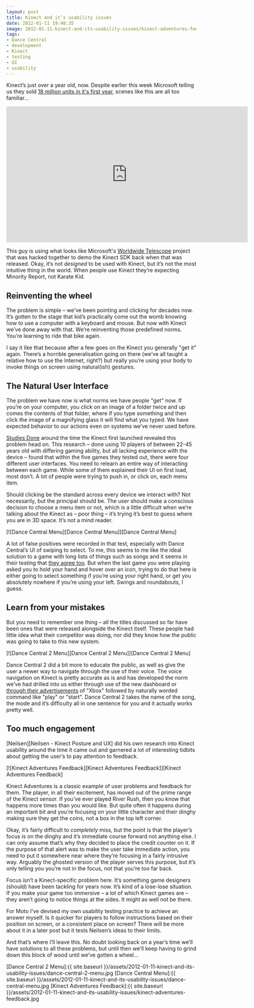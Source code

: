 ```yaml
---
layout: post
title: Kinect and it’s usability issues
date: 2012-01-11 19:48:35
image: 2012-01-11-kinect-and-its-usability-issues/kinect-adventures-feedback.jpg
tags:
- Dance Central
- development
- Kinect
- testing
- UI
- usability
---
```

Kinect’s just over a year old, now. Despite earlier this week Microsoft telling us they sold [18 million units in it's first year][Kinect - 18 Million Units], scenes like this are all too familiar...

<iframe width="640" height="360" src="https://www.youtube.com/embed/_qvMHAvu-yc?rel=0" frameborder="0" allowfullscreen></iframe>

This guy is using what looks like Microsoft's [Worldwide Telescope][Worldwide Telescope] project that was hacked together to demo the Kinect SDK back when that was released. Okay, it’s not *designed* to be used with Kinect, but it’s not the most intuitive thing in the world. When people use Kinect they’re expecting Minority Report, not Karate Kid.

## Reinventing the wheel

The problem is simple – we’ve been pointing and clicking for decades now. It’s gotten to the stage that kid’s practically come out the womb knowing how to use a computer with a keyboard and mouse. But now with Kinect we’ve done away with that. We’re reinventing those predefined norms. You’re learning to ride that bike again.

I say it like that because after a few goes on the Kinect you generally "get it" again. There’s a horrible generalisation going on there (we’ve all taught a relative how to use the Internet, right?) but really you’re using your body to invoke things on screen using natural(ish) gestures.

## The Natural User Interface

The problem we have now is what norms we have people "get" now. If you’re on your computer, you click on an image of a folder twice and up comes the contents of that folder, where if you type something and then click the image of a magnifying glass it will find what you typed. We have expected behavior to our actions even on systems we’ve never used before.

[Studies Done][Kinect Controller Usability Test] around the time the Kinect first launched revealed this problem head on. This research – done using 10 players of between 22-45 years old with differing gaming ability, but all lacking experience with the device – found that within the five games they tested out, there were four different user interfaces. You need to relearn an entire way of interacting between each game. While some of them explained their UI on first load, most don’t. A lot of people were trying to push in, or click on, each menu item.

Should clicking be the standard across every device we interact with? Not necessarily, but the principal should be. The user should make a conscious decision to choose a menu item or not, which is a little difficult when we’re talking about the Kinect as – poor thing – it’s trying it’s best to guess where you are in 3D space. It’s not a mind reader.

[![Dance Central Menu][Dance Central Menu]][Dance Central Menu]

A lot of false positives were recorded in that test, especially with Dance Central’s UI of swiping to select. To me, this seems to me like the ideal solution to a game with long lists of things such as songs and it seems in their testing that [they agree too][Dance Central UI Video]. But when the last game you were playing asked you to hold your hand and hover over an icon, trying to do that here is either going to select something if you’re using your right hand, or get you absolutely nowhere if you’re using your left. Swings and roundabouts, I guess.

## Learn from your mistakes

But you need to remember one thing – all the titles discussed so far have been ones that were released alongside the Kinect itself. These people had little idea what their competitor was doing, nor did they know how the public was going to take to this new system.

[![Dance Central 2 Menu][Dance Central 2 Menu]][Dance Central 2 Menu]

Dance Central 2 did a bit more to educate the public, as well as give the user a newer way to navigate through the use of their voice. The voice navigation on Kinect is pretty accurate as is and has developed the norm we’ve had drilled into us either through use of the new dashboard or [through their advertisements][Xbox Kinect Advertisement] of "Xbox" followed by naturally worded command like "play" or "start". Dance Central 2 takes the name of the song, the mode and it’s difficulty all in one sentence for you and it actually works pretty well.

## Too much engagement

[Neilsen][Neilsen - Kinect Posture and UX] did his own research into Kinect usability around the time it came out and garnered a lot of interesting tidbits about getting the user’s to pay attention to feedback.

[![Kinect Adventures Feedback][Kinect Adventures Feedback]][Kinect Adventures Feedback]

Kinect Adventures is a classic example of user problems and feedback for them. The player, in all their excitement, has moved out of the prime range of the Kinect sensor. If you’ve ever played River Rush, then you know that happens more times than you would like. But quite often it happens during an important bit and you’re focusing on your little character and their dinghy making sure they get the coins, not a box in the top left corner.

Okay, it’s fairly difficult to *completely* miss, but the point is that the player’s focus is on the dinghy and it’s immediate course forward not anything else. I can only assume that’s why they decided to place the credit counter on it. If the purpose of that alert was to make the user take immediate action, you need to put it somewhere near where they’re focusing in a fairly intrusive way. Arguably the ghosted version of the player serves this purpose, but it’s only telling you you’re not in the focus, not that you’re too far back.

Focus isn’t a Kinect-specific problem here. It’s something game designers (should) have been tackling for years now. It’s kind of a lose-lose situation. If you make your game too immersive – a lot of which Kinect games are – they aren’t going to notice things at the sides. It might as well not be there.

For Moto I’ve devised my own usability testing practice to achieve an answer myself. Is it quicker for players to follow instructions based on their position on screen, or a consistent place on screen? There will be more about it in a later post but it tests Neilsen’s ideas to their limits.

And that’s where I’ll leave this. No doubt looking back on a year’s time we’ll have solutions to all these problems, but until then we’ll keep having to grind down this block of wood until we’ve gotten a wheel...

[Dance Central 2 Menu]:{{ site.baseurl }}/assets/2012-01-11-kinect-and-its-usability-issues/dance-central-2-menu.jpg
[Dance Central Menu]:{{ site.baseurl }}/assets/2012-01-11-kinect-and-its-usability-issues/dance-central-menu.jpg
[Kinect Adventures Feedback]:{{ site.baseurl }}/assets/2012-01-11-kinect-and-its-usability-issues/kinect-adventures-feedback.jpg

[Kinect - 18 Million Units]:http://www.telegraph.co.uk/technology/microsoft/9005667/Microsoft-chief-Ballmer-says-Kinect-sales-gathers-pace.html
[Worldwide Telescope]:http://www.youtube.com/watch?v=_qvMHAvu-yc
[Kinect Controller Usability Test]:http://www.slideshare.net/NoelKehoe/kinect-controller-usability-test
[Dance Central UI Video]:http://www.youtube.com/watch?v=weEUvXMRA3g
[Xbox Kinect Advertisement]:http://www.youtube.com/watch?v=SFRzAH3sHy0
[Neilson - Kinect Posture and UX]:http://www.useit.com/alertbox/kinect-gesture-ux.html